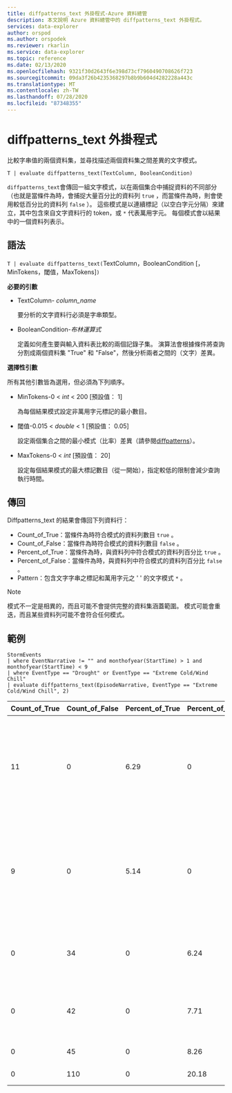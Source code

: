 ```yaml
---
title: diffpatterns_text 外掛程式-Azure 資料總管
description: 本文說明 Azure 資料總管中的 diffpatterns_text 外掛程式。
services: data-explorer
author: orspod
ms.author: orspodek
ms.reviewer: rkarlin
ms.service: data-explorer
ms.topic: reference
ms.date: 02/13/2020
ms.openlocfilehash: 9321f30d2643f6e398d73cf7960490708626f723
ms.sourcegitcommit: 09da3f26b4235368297b8b9b604d4282228a443c
ms.translationtype: MT
ms.contentlocale: zh-TW
ms.lasthandoff: 07/28/2020
ms.locfileid: "87348355"
---
```

# <a name="diffpatterns_text-plugin"></a>diffpatterns_text 外掛程式

比較字串值的兩個資料集，並尋找描述兩個資料集之間差異的文字模式。

```kusto
T | evaluate diffpatterns_text(TextColumn, BooleanCondition)
```

`diffpatterns_text`會傳回一組文字模式，以在兩個集合中捕捉資料的不同部分（也就是當條件為時，會捕捉大量百分比的資料列 `true` ，而當條件為時，則會使用較低百分比的資料列 `false` ）。 這些模式是以連續標記（以空白字元分隔）來建立，其中包含來自文字資料行的 token，或 `*` 代表萬用字元。 每個模式會以結果中的一個資料列表示。

## <a name="syntax"></a>語法

`T | evaluate diffpatterns_text(`TextColumn，BooleanCondition [，MinTokens，閾值，MaxTokens]`)` 

**必要的引數**

* TextColumn- *column_name*

    要分析的文字資料行必須是字串類型。
    
* BooleanCondition-*布林運算式*

    定義如何產生要與輸入資料表比較的兩個記錄子集。 演算法會根據條件將查詢分割成兩個資料集 "True" 和 "False"，然後分析兩者之間的（文字）差異。 

**選擇性引數**

所有其他引數皆為選用，但必須為下列順序。 

* MinTokens-0 < *int* < 200 [預設值： 1]

    為每個結果模式設定非萬用字元標記的最小數目。

* 閾值-0.015 < *double* < 1 [預設值： 0.05]

    設定兩個集合之間的最小模式（比率）差異（請參閱[diffpatterns](diffpatternsplugin.md)）。

* MaxTokens-0 < *int* [預設值： 20]

    設定每個結果模式的最大標記數目（從一開始），指定較低的限制會減少查詢執行時間。

## <a name="returns"></a>傳回

Diffpatterns_text 的結果會傳回下列資料行：

* Count_of_True：當條件為時符合模式的資料列數目 `true` 。
* Count_of_False：當條件為時符合模式的資料列數目 `false` 。
* Percent_of_True：當條件為時，與資料列中符合模式的資料列百分比 `true` 。
* Percent_of_False：當條件為時，與資料列中符合模式的資料列百分比 `false` 。
* Pattern：包含文字字串之標記和萬用字元之 ' ' 的文字模式 `*` 。 

> [!NOTE]
> 模式不一定是相異的，而且可能不會提供完整的資料集涵蓋範圍。 模式可能會重迭，而且某些資料列可能不會符合任何模式。

## <a name="example"></a>範例

<!-- csl: https://help.kusto.windows.net:443/Samples -->
```kusto
StormEvents     
| where EventNarrative != "" and monthofyear(StartTime) > 1 and monthofyear(StartTime) < 9
| where EventType == "Drought" or EventType == "Extreme Cold/Wind Chill"
| evaluate diffpatterns_text(EpisodeNarrative, EventType == "Extreme Cold/Wind Chill", 2)
```

|Count_of_True|Count_of_False|Percent_of_True|Percent_of_False|模式|
|---|---|---|---|---|
|11|0|6.29|0|股在 * 喚醒 * a surface 透過數目中的西北轉變 snowfall downwind * Lake 卓越|
|9|0|5.14|0|加拿大高壓力已結算 * * 區域 * 自2006年2月起產生最冷溫度。 持續時間 * 凍結溫度|
|0|34|0|6.24|* * * * * * * * * * * * * * * * * * West 田納西州，|
|0|42|0|7.71|* * * * * * * * * * * * * * * * * * * * * * * 在西歐。 *|
|0|45|0|8.26|* * 低於正常 *|
|0|110|0|20.18|低於一般 *|

